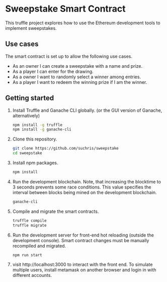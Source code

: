 # Sweepstake Smart Contract

This truffle project explores how to use the Ethereum development tools to implement sweepstakes.

## Use cases

The smart contract is set up to allow the following use cases.
  * As an owner I can create a sweepstake with a name and prize.
  * As a player I can enter for the drawing.
  * As a owner I want to randomly select a winner among entries.
  * As a player I want to redeem the winning prize if I am the winner.

## Getting started

1. Install Truffle and Ganache CLI globally. (or the GUI version of Ganache, alternatively)
    ```sh
    npm install -g truffle
    npm install -g ganache-cli
    ```

2. Clone this repository.
    ```sh
    git clone https://github.com/suchris/sweepstake
    cd sweepstake
    ```

3. Install npm packages.
    ```sh
    npm install
    ```

4. Run the development blockchain. Note, that increasing the blocktime to 3
   seconds prevents some race conditions. This value specifies the interval
   between blocks being mined on the development blockchain.
    ```sh
    ganache-cli
    ```

5. Compile and migrate the smart contracts.
    ```sh
    truffle compile
    truffle migrate
    ```

6. Run the development server for front-end hot reloading (outside the development console). Smart contract changes must be manually recompiled and migrated.
    ```sh
    npm run start
    ```
7. visit http://localhost:3000 to interact with the front end. To simulate
   multiple users, install metamask on another browser and login in with
   different accounts.
